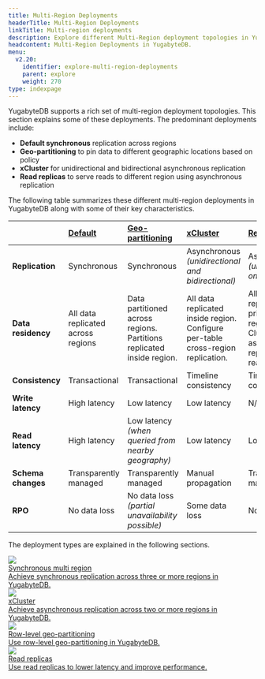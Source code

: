 ```yaml
---
title: Multi-Region Deployments
headerTitle: Multi-Region Deployments
linkTitle: Multi-region deployments
description: Explore different Multi-Region deployment topologies in YugabyteDB.
headcontent: Multi-Region Deployments in YugabyteDB.
menu:
  v2.20:
    identifier: explore-multi-region-deployments
    parent: explore
    weight: 270
type: indexpage
---
```

YugabyteDB supports a rich set of multi-region deployment topologies. This section explains some of these deployments. The predominant deployments include:

* **Default synchronous** replication across regions
* **Geo-partitioning** to pin data to different geographic locations based on policy
* **xCluster** for unidirectional and bidirectional asynchronous replication
* **Read replicas** to serve reads to different region using asynchronous replication

The following table summarizes these different multi-region deployments in YugabyteDB along with some of their key characteristics.

|     | [Default](synchronous-replication-ysql/) | [Geo-partitioning](row-level-geo-partitioning/) | [xCluster](asynchronous-replication-ysql/) | [Read replicas](read-replicas-ysql/) |
| :-- | :--------------------------------------- | :---------------------------------------------- | :----------------------------------------- | :------------ |
| **Replication** | Synchronous | Synchronous  | Asynchronous <br/> *(unidirectional and bidirectional)* | Asynchronous <br/> *(unidirectional only)* |
| **Data residency** | All data replicated across regions | Data partitioned across regions. <br/>Partitions replicated inside region. | All data replicated inside region. <br/>Configure per-table cross-region replication. | All data replicated in primary region. <br/>Cluster-wide asynchronous replication to read replicas. |
| **Consistency** | Transactional | Transactional | Timeline consistency | Timeline consistency |
| **Write latency** | High latency | Low latency | Low latency | N/A |
| **Read latency** | High latency | Low latency <br/> *(when queried from nearby geography)* | Low latency | Low latency |
| **Schema changes** | Transparently managed | Transparently managed | Manual propagation | Transparently managed |
| **RPO** | No data loss | No data loss <br/> *(partial unavailability possible)* | Some data loss | No data loss |

The deployment types are explained in the following sections.

<div class="row">

  <div class="col-12 col-md-6 col-lg-12 col-xl-6">
    <a class="section-link icon-offset" href="synchronous-replication-ysql/">
      <div class="head">
        <img class="icon" src="/images/section_icons/secure/rbac-model.png" aria-hidden="true" />
        <div class="title">Synchronous multi region</div>
      </div>
      <div class="body">
          Achieve synchronous replication across three or more regions in YugabyteDB.
      </div>
    </a>
  </div>

  <div class="col-12 col-md-6 col-lg-12 col-xl-6">
    <a class="section-link icon-offset" href="asynchronous-replication-ysql/">
      <div class="head">
        <img class="icon" src="/images/section_icons/secure/rbac-model.png" aria-hidden="true" />
        <div class="title">xCluster</div>
      </div>
      <div class="body">
          Achieve asynchronous replication across two or more regions in YugabyteDB.
      </div>
    </a>
  </div>

  <div class="col-12 col-md-6 col-lg-12 col-xl-6">
    <a class="section-link icon-offset" href="row-level-geo-partitioning/">
      <div class="head">
        <img class="icon" src="/images/section_icons/secure/rbac-model.png" aria-hidden="true" />
        <div class="title">Row-level geo-partitioning</div>
      </div>
      <div class="body">
          Use row-level geo-partitioning in YugabyteDB.
      </div>
    </a>
  </div>

   <div class="col-12 col-md-6 col-lg-12 col-xl-6">
    <a class="section-link icon-offset" href="read-replicas-ysql/">
      <div class="head">
        <img class="icon" src="/images/section_icons/secure/rbac-model.png" aria-hidden="true" />
        <div class="title">Read replicas</div>
      </div>
      <div class="body">
          Use read replicas to lower latency and improve performance.
      </div>
    </a>
  </div>

 <!-- <div class="col-12 col-md-6 col-lg-12 col-xl-6">
    <a class="section-link icon-offset" href="follower-reads-ysql/">
      <div class="head">
        <img class="icon" src="/images/section_icons/secure/rbac-model.png" aria-hidden="true" />
        <div class="title">Follower Reads</div>
      </div>
      <div class="body">
          Use Follower Reads to reduce read latencies in YugabyteDB.
      </div>
    </a>
  </div>
</div> -->

</div>
